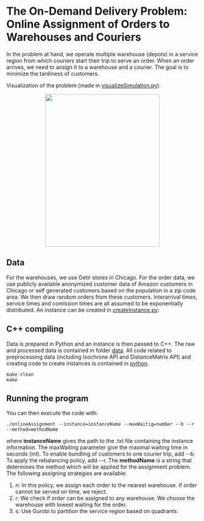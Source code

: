 # The On-Demand Delivery Problem: Online Assignment of Orders to Warehouses and Couriers

In the problem at hand, we operate multiple warehouse (depots) in a service region from which couriers start their trip to serve an order. When an order arrives, we need to assign it to a warehouse and a courier. The goal is to minimize the tardiness of customers.

Visualization of the problem (made in [visualizeSimulation.py](python/visualizeSimulation.py)):

<p align="center">
<img src="animation.gif" width="300" height="400" align="center">
</p>


## Data
For the warehouses, we use Getir stores in Chicago. For the order data, we use publicly available anonymized customer data of Amazon customers in Chicago or self generated customers based on the population in a zip code area. We then draw random orders from these customers. Interarrival times, service times and comission times are all assumed to be exponentially distributed. An instance can be created in [createInstance.py](python/createInstance.py):


## C++ compiling 
Data is prepared in Python and an instance is then passed to C++. The raw and processed data is contained in folder [data](data). All code related to preprocessing data (including Isochrone API and DistanceMatrix API) and creating code to create instances is contained in [python](python).

```
make clean
make
```

## Running the program

You can then execute the code with:

```
./onlineAssignment --instance=instanceName --maxWaitig=number --b --r --method=methodName
```

where **instanceName** gives the path to the .txt file containing the instance information. The maxWaiting parameter give the maximal waiting time in seconds (int). To enable bundling of customers to one courier trip, add --b. To apply the rebalancing policy, add --r. The **methodName** is a string that determines the method which will be applied for the assignment problem. The following assigning strategies are available:

1. n: In this policy, we assign each order to the nearest warehouse. If order cannot be served on time, we reject.
2. r: We check if order can be assigned to any warehouse. We choose the warehouse with lowest waiting for the order.
3. s: Use Gurobi to partition the service region based on quadrants. 